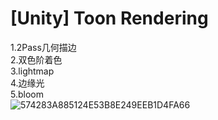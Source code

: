 # [Unity] Toon Rendering
1.2Pass几何描边  
2.双色阶着色  
3.lightmap  
4.边缘光  
5.bloom  
![574283A885124E53B8E249EEB1D4FA66](https://user-images.githubusercontent.com/74462917/123406622-11a2ac00-d5e6-11eb-8ba4-bbb17d45a597.jpg)
